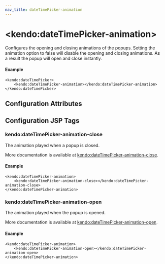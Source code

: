 ```yaml
---
nav_title: dateTimePicker-animation
---
```


# \<kendo:dateTimePicker-animation\>

Configures the opening and closing animations of the popups. Setting the animation option to false will disable the opening and closing animations. As a result the popup will open and close instantly.

#### Example
    <kendo:dateTimePicker>
        <kendo:dateTimePicker-animation></kendo:dateTimePicker-animation>
    </kendo:dateTimePicker>

## Configuration Attributes


##  Configuration JSP Tags

### kendo:dateTimePicker-animation-close

The animation played when a popup is closed.

More documentation is available at [kendo:dateTimePicker-animation-close](/api/wrappers/jsp/datetimepicker/animation-close).

#### Example

    <kendo:dateTimePicker-animation>
        <kendo:dateTimePicker-animation-close></kendo:dateTimePicker-animation-close>
    </kendo:dateTimePicker-animation>

### kendo:dateTimePicker-animation-open

The animation played when the popup is opened.

More documentation is available at [kendo:dateTimePicker-animation-open](/api/wrappers/jsp/datetimepicker/animation-open).

#### Example

    <kendo:dateTimePicker-animation>
        <kendo:dateTimePicker-animation-open></kendo:dateTimePicker-animation-open>
    </kendo:dateTimePicker-animation>

